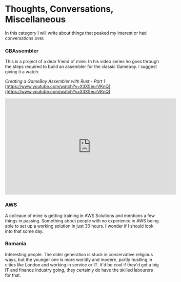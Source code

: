 # Thoughts, Conversations, Miscellaneous

In this category I will write about things that peaked my interest or had conversations over.

### GBAssembler

This is a project of a dear friend of mine. In his video series ho goes through the steps required to build an assembler for the classic Gameboy. I suggest giving it a watch.

_Creating a GameBoy Assembler with Rust - Part 1_
[https://www.youtube.com/watch?v=X3X5eurVKnQ](https://www.youtube.com/watch?v=X3X5eurVKnQ)

<iframe width="560" height="315" src="https://www.youtube.com/embed/X3X5eurVKnQ" frameborder="0" allow="accelerometer; autoplay; encrypted-media; gyroscope; picture-in-picture" allowfullscreen></iframe>

### AWS

A colleaue of mine is getting training in AWS Solutions and mentions a few things in passing. Something about people with no experience in AWS being able to set up a working solution in just 30 hours. I wonder if I should look into that some day.

### Romania

Interesting people. The older generation is stuck in conservative religious ways, but the younger one is more worldly and modern, partly hustling in cities like London and working in service or IT. It'd be cool if they'd get a big IT and finance industry going, they certainly do have the skilled labourers for that.